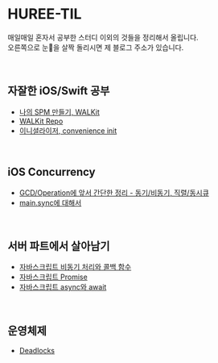 # HUREE-TIL

매일매일 혼자서 공부한 스터디 이외의 것들을 정리해서 올립니다.  
오른쪽으로 눈👀을 살짝 돌리시면 제 블로그 주소가 있습니다.  



<br>

## 자잘한 iOS/Swift 공부

- [나의 SPM 만들기, WALKit](https://huree-can-do-it.notion.site/WALKit-SPM-0e386b8c686b48ff8b42b1a325e97981)
- [WALKit Repo](https://github.com/zanzanbari/WALKit.git)
- [이니셜라이저, convenience init](https://huree-can-do-it.notion.site/convenience-init-762b474f97184e84a40aca3cef317bb8)

<br>

## iOS Concurrency

- [GCD/Operation에 앞서 간단한 정리 - 동기/비동기, 직렬/동시큐](https://bit.ly/3iKk2gL)
- [main.sync에 대해서](https://huree-can-do-it.notion.site/DispatchQueue-main-sync-676f12928d494d0ca7759c2d8b071652)


<br>

## 서버 파트에서 살아남기

- [자바스크립트 비동기 처리와 콜백 함수](https://huree-can-do-it.notion.site/5-1-41c834725ceb4f1f966e2d909c50a271)
- [자바스크립트 Promise](https://huree-can-do-it.notion.site/5-2-Promise-89133888945d4ba09aae8f18058e1d6a)
- [자바스크립트 async와 await](https://huree-can-do-it.notion.site/5-3-async-await-524ce8dda71c4fee80006453bec7418a)


<br>

## 운영체제

- [Deadlocks](https://huree-can-do-it.notion.site/7-DeadLocks-57efa9b71e0c47c380665b0d3ad03e2f)
